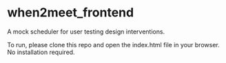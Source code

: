 # when2meet_frontend
A mock scheduler for user testing design interventions.

To run, please clone this repo and open the index.html file in your browser. No installation required.